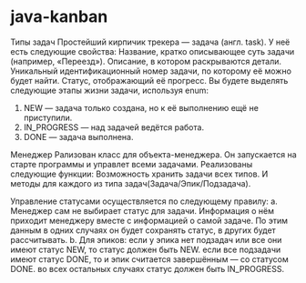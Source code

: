 # java-kanban
Типы задач
Простейший кирпичик трекера — задача (англ. task). У неё есть следующие свойства:
Название, кратко описывающее суть задачи (например, «Переезд»).
Описание, в котором раскрываются детали.
Уникальный идентификационный номер задачи, по которому её можно будет найти.
Статус, отображающий её прогресс. Вы будете выделять следующие этапы жизни задачи, используя enum:
1. NEW — задача только создана, но к её выполнению ещё не приступили.
2. IN_PROGRESS — над задачей ведётся работа.
3. DONE — задача выполнена.

Менеджер
Рализован класс для объекта-менеджера. Он запускается на старте программы и управлет всеми задачами. Реализованы следующие функции:
Возможность хранить задачи всех типов. И методы для каждого из типа задач(Задача/Эпик/Подзадача).

Управление статусами осуществляется по следующему правилу:
 a. Менеджер сам не выбирает статус для задачи. Информация о нём приходит менеджеру вместе с информацией о самой задаче. По этим данным в одних случаях он будет сохранять статус, в других будет рассчитывать.
 b. Для эпиков:
если у эпика нет подзадач или все они имеют статус NEW, то статус должен быть NEW.
если все подзадачи имеют статус DONE, то и эпик считается завершённым — со статусом DONE.
во всех остальных случаях статус должен быть IN_PROGRESS.

